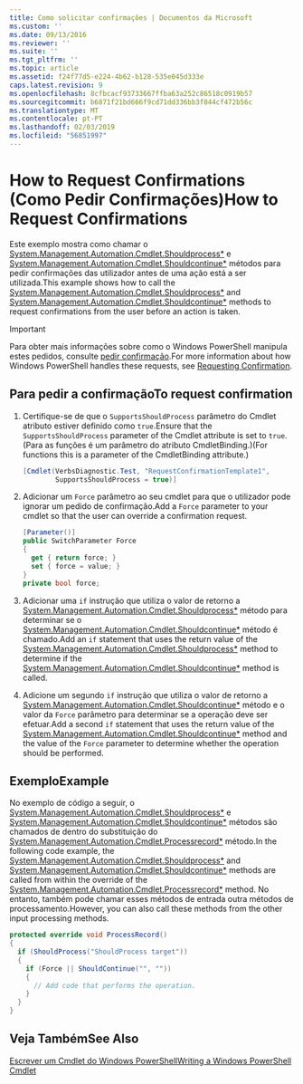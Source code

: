 ```yaml
---
title: Como solicitar confirmações | Documentos da Microsoft
ms.custom: ''
ms.date: 09/13/2016
ms.reviewer: ''
ms.suite: ''
ms.tgt_pltfrm: ''
ms.topic: article
ms.assetid: f24f77d5-e224-4b62-b128-535e045d333e
caps.latest.revision: 9
ms.openlocfilehash: 8cfbcacf93733667ffba63a252c86518c0919b57
ms.sourcegitcommit: b6871f21bd666f9cd71dd336bb3f844cf472b56c
ms.translationtype: MT
ms.contentlocale: pt-PT
ms.lasthandoff: 02/03/2019
ms.locfileid: "56851997"
---
```

# <a name="how-to-request-confirmations"></a><span data-ttu-id="cecaf-102">How to Request Confirmations (Como Pedir Confirmações)</span><span class="sxs-lookup"><span data-stu-id="cecaf-102">How to Request Confirmations</span></span>

<span data-ttu-id="cecaf-103">Este exemplo mostra como chamar o [System.Management.Automation.Cmdlet.Shouldprocess\*](/dotnet/api/System.Management.Automation.Cmdlet.ShouldProcess) e [System.Management.Automation.Cmdlet.Shouldcontinue\*](/dotnet/api/System.Management.Automation.Cmdlet.ShouldContinue) métodos para pedir confirmações das utilizador antes de uma ação está a ser utilizada.</span><span class="sxs-lookup"><span data-stu-id="cecaf-103">This example shows how to call the [System.Management.Automation.Cmdlet.Shouldprocess\*](/dotnet/api/System.Management.Automation.Cmdlet.ShouldProcess) and [System.Management.Automation.Cmdlet.Shouldcontinue\*](/dotnet/api/System.Management.Automation.Cmdlet.ShouldContinue) methods to request confirmations from the user before an action is taken.</span></span>

> [!IMPORTANT]
> <span data-ttu-id="cecaf-104">Para obter mais informações sobre como o Windows PowerShell manipula estes pedidos, consulte [pedir confirmação](./requesting-confirmation-from-cmdlets.md).</span><span class="sxs-lookup"><span data-stu-id="cecaf-104">For more information about how Windows PowerShell handles these requests, see [Requesting Confirmation](./requesting-confirmation-from-cmdlets.md).</span></span>

## <a name="to-request-confirmation"></a><span data-ttu-id="cecaf-105">Para pedir a confirmação</span><span class="sxs-lookup"><span data-stu-id="cecaf-105">To request confirmation</span></span>

1. <span data-ttu-id="cecaf-106">Certifique-se de que o `SupportsShouldProcess` parâmetro do Cmdlet atributo estiver definido como `true`.</span><span class="sxs-lookup"><span data-stu-id="cecaf-106">Ensure that the `SupportsShouldProcess` parameter of the Cmdlet attribute is set to `true`.</span></span> <span data-ttu-id="cecaf-107">(Para as funções é um parâmetro do atributo CmdletBinding.)</span><span class="sxs-lookup"><span data-stu-id="cecaf-107">(For functions this is a parameter of the CmdletBinding attribute.)</span></span>

    ```csharp
    [Cmdlet(VerbsDiagnostic.Test, "RequestConfirmationTemplate1",
            SupportsShouldProcess = true)]
    ```

2. <span data-ttu-id="cecaf-108">Adicionar um `Force` parâmetro ao seu cmdlet para que o utilizador pode ignorar um pedido de confirmação.</span><span class="sxs-lookup"><span data-stu-id="cecaf-108">Add a `Force` parameter to your cmdlet so that the user can override a confirmation request.</span></span>

    ```csharp
    [Parameter()]
    public SwitchParameter Force
    {
      get { return force; }
      set { force = value; }
    }
    private bool force;
    ```

3. <span data-ttu-id="cecaf-109">Adicionar uma `if` instrução que utiliza o valor de retorno a [System.Management.Automation.Cmdlet.Shouldprocess\*](/dotnet/api/System.Management.Automation.Cmdlet.ShouldProcess) método para determinar se o [System.Management.Automation.Cmdlet.Shouldcontinue\*](/dotnet/api/System.Management.Automation.Cmdlet.ShouldContinue) método é chamado.</span><span class="sxs-lookup"><span data-stu-id="cecaf-109">Add an `if` statement that uses the return value of the [System.Management.Automation.Cmdlet.Shouldprocess\*](/dotnet/api/System.Management.Automation.Cmdlet.ShouldProcess) method to determine if the [System.Management.Automation.Cmdlet.Shouldcontinue\*](/dotnet/api/System.Management.Automation.Cmdlet.ShouldContinue) method is called.</span></span>

4. <span data-ttu-id="cecaf-110">Adicione um segundo `if` instrução que utiliza o valor de retorno a [System.Management.Automation.Cmdlet.Shouldcontinue\*](/dotnet/api/System.Management.Automation.Cmdlet.ShouldContinue) método e o valor da `Force` parâmetro para determinar se a operação deve ser efetuar.</span><span class="sxs-lookup"><span data-stu-id="cecaf-110">Add a second `if` statement that uses the return value of the [System.Management.Automation.Cmdlet.Shouldcontinue\*](/dotnet/api/System.Management.Automation.Cmdlet.ShouldContinue) method and the value of the `Force` parameter to determine whether the operation should be performed.</span></span>

## <a name="example"></a><span data-ttu-id="cecaf-111">Exemplo</span><span class="sxs-lookup"><span data-stu-id="cecaf-111">Example</span></span>

<span data-ttu-id="cecaf-112">No exemplo de código a seguir, o [System.Management.Automation.Cmdlet.Shouldprocess\*](/dotnet/api/System.Management.Automation.Cmdlet.ShouldProcess) e [System.Management.Automation.Cmdlet.Shouldcontinue\*](/dotnet/api/System.Management.Automation.Cmdlet.ShouldContinue) métodos são chamados de dentro do substituição do [System.Management.Automation.Cmdlet.Processrecord\*](/dotnet/api/System.Management.Automation.Cmdlet.ProcessRecord) método.</span><span class="sxs-lookup"><span data-stu-id="cecaf-112">In the following code example, the [System.Management.Automation.Cmdlet.Shouldprocess\*](/dotnet/api/System.Management.Automation.Cmdlet.ShouldProcess) and [System.Management.Automation.Cmdlet.Shouldcontinue\*](/dotnet/api/System.Management.Automation.Cmdlet.ShouldContinue) methods are called from within the override of the [System.Management.Automation.Cmdlet.Processrecord\*](/dotnet/api/System.Management.Automation.Cmdlet.ProcessRecord) method.</span></span> <span data-ttu-id="cecaf-113">No entanto, também pode chamar esses métodos de entrada outra métodos de processamento.</span><span class="sxs-lookup"><span data-stu-id="cecaf-113">However, you can also call these methods from the other input processing methods.</span></span>

```csharp
protected override void ProcessRecord()
{
  if (ShouldProcess("ShouldProcess target"))
  {
    if (Force || ShouldContinue("", ""))
    {
      // Add code that performs the operation.
    }
  }
}
```

## <a name="see-also"></a><span data-ttu-id="cecaf-114">Veja Também</span><span class="sxs-lookup"><span data-stu-id="cecaf-114">See Also</span></span>

[<span data-ttu-id="cecaf-115">Escrever um Cmdlet do Windows PowerShell</span><span class="sxs-lookup"><span data-stu-id="cecaf-115">Writing a Windows PowerShell Cmdlet</span></span>](./writing-a-windows-powershell-cmdlet.md)
